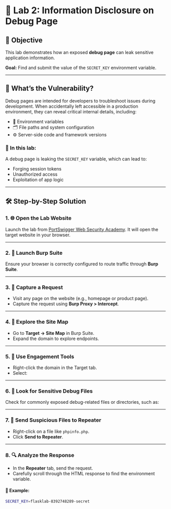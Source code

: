 # 🧪 Lab 2: Information Disclosure on Debug Page

## 🎯 Objective

This lab demonstrates how an exposed **debug page** can leak sensitive application information.

**Goal:** Find and submit the value of the `SECRET_KEY` environment variable.

---

## 🧠 What’s the Vulnerability?

Debug pages are intended for developers to troubleshoot issues during development. When accidentally left accessible in a production environment, they can reveal critical internal details, including:

- 🔐 Environment variables  
- 🗂️ File paths and system configuration  
- ⚙️ Server-side code and framework versions  

### 📌 In this lab:
A debug page is leaking the `SECRET_KEY` variable, which can lead to:

- Forging session tokens
- Unauthorized access
- Exploitation of app logic

---

## 🛠️ Step-by-Step Solution

### 1. 🌐 Open the Lab Website
Launch the lab from [PortSwigger Web Security Academy](https://portswigger.net/web-security). It will open the target website in your browser.

---

### 2. 🧰 Launch Burp Suite
Ensure your browser is correctly configured to route traffic through **Burp Suite**.

---

### 3. 🎯 Capture a Request
- Visit any page on the website (e.g., homepage or product page).
- Capture the request using **Burp Proxy > Intercept**.

---

### 4. 📍 Explore the Site Map
- Go to **Target → Site Map** in Burp Suite.
- Expand the domain to explore endpoints.

---

### 5. 🔎 Use Engagement Tools
- Right-click the domain in the Target tab.
- Select:


---

### 6. 📁 Look for Sensitive Debug Files
Check for commonly exposed debug-related files or directories, such as:


---

### 7. 🚀 Send Suspicious Files to Repeater
- Right-click on a file like `phpinfo.php`.
- Click **Send to Repeater**.

---

### 8. 🔍 Analyze the Response
- In the **Repeater** tab, send the request.
- Carefully scroll through the HTML response to find the environment variable.

#### 🔐 Example:
```bash
SECRET_KEY=flasklab-8392748289-secret
